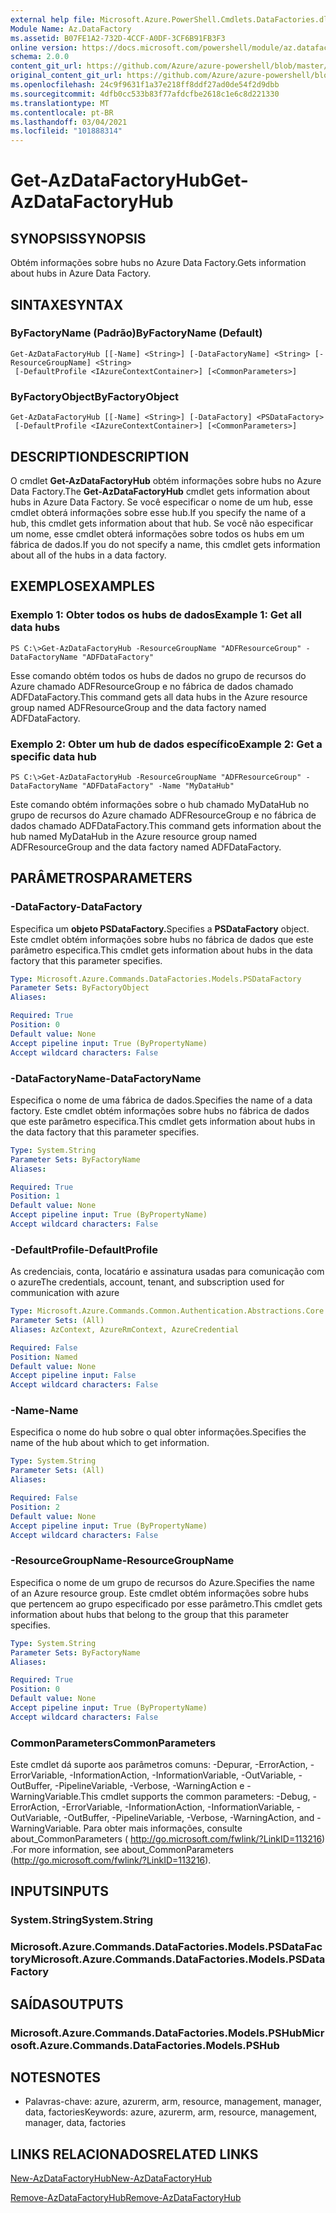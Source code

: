 ```yaml
---
external help file: Microsoft.Azure.PowerShell.Cmdlets.DataFactories.dll-Help.xml
Module Name: Az.DataFactory
ms.assetid: B07FE1A2-732D-4CCF-A0DF-3CF6B91FB3F3
online version: https://docs.microsoft.com/powershell/module/az.datafactory/get-azdatafactoryhub
schema: 2.0.0
content_git_url: https://github.com/Azure/azure-powershell/blob/master/src/DataFactory/DataFactoryV2/help/Get-AzDataFactoryHub.md
original_content_git_url: https://github.com/Azure/azure-powershell/blob/master/src/DataFactory/DataFactoryV2/help/Get-AzDataFactoryHub.md
ms.openlocfilehash: 24c9f9631f1a37e218ff8ddf27ad0de54f2d9dbb
ms.sourcegitcommit: 4dfb0cc533b83f77afdcfbe2618c1e6c8d221330
ms.translationtype: MT
ms.contentlocale: pt-BR
ms.lasthandoff: 03/04/2021
ms.locfileid: "101888314"
---
```

# <span data-ttu-id="04e00-101">Get-AzDataFactoryHub</span><span class="sxs-lookup"><span data-stu-id="04e00-101">Get-AzDataFactoryHub</span></span>

## <span data-ttu-id="04e00-102">SYNOPSIS</span><span class="sxs-lookup"><span data-stu-id="04e00-102">SYNOPSIS</span></span>
<span data-ttu-id="04e00-103">Obtém informações sobre hubs no Azure Data Factory.</span><span class="sxs-lookup"><span data-stu-id="04e00-103">Gets information about hubs in Azure Data Factory.</span></span>

## <span data-ttu-id="04e00-104">SINTAXE</span><span class="sxs-lookup"><span data-stu-id="04e00-104">SYNTAX</span></span>

### <span data-ttu-id="04e00-105">ByFactoryName (Padrão)</span><span class="sxs-lookup"><span data-stu-id="04e00-105">ByFactoryName (Default)</span></span>
```
Get-AzDataFactoryHub [[-Name] <String>] [-DataFactoryName] <String> [-ResourceGroupName] <String>
 [-DefaultProfile <IAzureContextContainer>] [<CommonParameters>]
```

### <span data-ttu-id="04e00-106">ByFactoryObject</span><span class="sxs-lookup"><span data-stu-id="04e00-106">ByFactoryObject</span></span>
```
Get-AzDataFactoryHub [[-Name] <String>] [-DataFactory] <PSDataFactory>
 [-DefaultProfile <IAzureContextContainer>] [<CommonParameters>]
```

## <span data-ttu-id="04e00-107">DESCRIPTION</span><span class="sxs-lookup"><span data-stu-id="04e00-107">DESCRIPTION</span></span>
<span data-ttu-id="04e00-108">O cmdlet **Get-AzDataFactoryHub** obtém informações sobre hubs no Azure Data Factory.</span><span class="sxs-lookup"><span data-stu-id="04e00-108">The **Get-AzDataFactoryHub** cmdlet gets information about hubs in Azure Data Factory.</span></span>
<span data-ttu-id="04e00-109">Se você especificar o nome de um hub, esse cmdlet obterá informações sobre esse hub.</span><span class="sxs-lookup"><span data-stu-id="04e00-109">If you specify the name of a hub, this cmdlet gets information about that hub.</span></span>
<span data-ttu-id="04e00-110">Se você não especificar um nome, esse cmdlet obterá informações sobre todos os hubs em um fábrica de dados.</span><span class="sxs-lookup"><span data-stu-id="04e00-110">If you do not specify a name, this cmdlet gets information about all of the hubs in a data factory.</span></span>

## <span data-ttu-id="04e00-111">EXEMPLOS</span><span class="sxs-lookup"><span data-stu-id="04e00-111">EXAMPLES</span></span>

### <span data-ttu-id="04e00-112">Exemplo 1: Obter todos os hubs de dados</span><span class="sxs-lookup"><span data-stu-id="04e00-112">Example 1: Get all data hubs</span></span>
```
PS C:\>Get-AzDataFactoryHub -ResourceGroupName "ADFResourceGroup" -DataFactoryName "ADFDataFactory"
```

<span data-ttu-id="04e00-113">Esse comando obtém todos os hubs de dados no grupo de recursos do Azure chamado ADFResourceGroup e no fábrica de dados chamado ADFDataFactory.</span><span class="sxs-lookup"><span data-stu-id="04e00-113">This command gets all data hubs in the Azure resource group named ADFResourceGroup and the data factory named ADFDataFactory.</span></span>

### <span data-ttu-id="04e00-114">Exemplo 2: Obter um hub de dados específico</span><span class="sxs-lookup"><span data-stu-id="04e00-114">Example 2: Get a specific data hub</span></span>
```
PS C:\>Get-AzDataFactoryHub -ResourceGroupName "ADFResourceGroup" -DataFactoryName "ADFDataFactory" -Name "MyDataHub"
```

<span data-ttu-id="04e00-115">Este comando obtém informações sobre o hub chamado MyDataHub no grupo de recursos do Azure chamado ADFResourceGroup e no fábrica de dados chamado ADFDataFactory.</span><span class="sxs-lookup"><span data-stu-id="04e00-115">This command gets information about the hub named MyDataHub in the Azure resource group named ADFResourceGroup and the data factory named ADFDataFactory.</span></span>

## <span data-ttu-id="04e00-116">PARÂMETROS</span><span class="sxs-lookup"><span data-stu-id="04e00-116">PARAMETERS</span></span>

### <span data-ttu-id="04e00-117">-DataFactory</span><span class="sxs-lookup"><span data-stu-id="04e00-117">-DataFactory</span></span>
<span data-ttu-id="04e00-118">Especifica um **objeto PSDataFactory.**</span><span class="sxs-lookup"><span data-stu-id="04e00-118">Specifies a **PSDataFactory** object.</span></span>
<span data-ttu-id="04e00-119">Este cmdlet obtém informações sobre hubs no fábrica de dados que este parâmetro especifica.</span><span class="sxs-lookup"><span data-stu-id="04e00-119">This cmdlet gets information about hubs in the data factory that this parameter specifies.</span></span>

```yaml
Type: Microsoft.Azure.Commands.DataFactories.Models.PSDataFactory
Parameter Sets: ByFactoryObject
Aliases:

Required: True
Position: 0
Default value: None
Accept pipeline input: True (ByPropertyName)
Accept wildcard characters: False
```

### <span data-ttu-id="04e00-120">-DataFactoryName</span><span class="sxs-lookup"><span data-stu-id="04e00-120">-DataFactoryName</span></span>
<span data-ttu-id="04e00-121">Especifica o nome de uma fábrica de dados.</span><span class="sxs-lookup"><span data-stu-id="04e00-121">Specifies the name of a data factory.</span></span>
<span data-ttu-id="04e00-122">Este cmdlet obtém informações sobre hubs no fábrica de dados que este parâmetro especifica.</span><span class="sxs-lookup"><span data-stu-id="04e00-122">This cmdlet gets information about hubs in the data factory that this parameter specifies.</span></span>

```yaml
Type: System.String
Parameter Sets: ByFactoryName
Aliases:

Required: True
Position: 1
Default value: None
Accept pipeline input: True (ByPropertyName)
Accept wildcard characters: False
```

### <span data-ttu-id="04e00-123">-DefaultProfile</span><span class="sxs-lookup"><span data-stu-id="04e00-123">-DefaultProfile</span></span>
<span data-ttu-id="04e00-124">As credenciais, conta, locatário e assinatura usadas para comunicação com o azure</span><span class="sxs-lookup"><span data-stu-id="04e00-124">The credentials, account, tenant, and subscription used for communication with azure</span></span>

```yaml
Type: Microsoft.Azure.Commands.Common.Authentication.Abstractions.Core.IAzureContextContainer
Parameter Sets: (All)
Aliases: AzContext, AzureRmContext, AzureCredential

Required: False
Position: Named
Default value: None
Accept pipeline input: False
Accept wildcard characters: False
```

### <span data-ttu-id="04e00-125">-Name</span><span class="sxs-lookup"><span data-stu-id="04e00-125">-Name</span></span>
<span data-ttu-id="04e00-126">Especifica o nome do hub sobre o qual obter informações.</span><span class="sxs-lookup"><span data-stu-id="04e00-126">Specifies the name of the hub about which to get information.</span></span>

```yaml
Type: System.String
Parameter Sets: (All)
Aliases:

Required: False
Position: 2
Default value: None
Accept pipeline input: True (ByPropertyName)
Accept wildcard characters: False
```

### <span data-ttu-id="04e00-127">-ResourceGroupName</span><span class="sxs-lookup"><span data-stu-id="04e00-127">-ResourceGroupName</span></span>
<span data-ttu-id="04e00-128">Especifica o nome de um grupo de recursos do Azure.</span><span class="sxs-lookup"><span data-stu-id="04e00-128">Specifies the name of an Azure resource group.</span></span>
<span data-ttu-id="04e00-129">Este cmdlet obtém informações sobre hubs que pertencem ao grupo especificado por esse parâmetro.</span><span class="sxs-lookup"><span data-stu-id="04e00-129">This cmdlet gets information about hubs that belong to the group that this parameter specifies.</span></span>

```yaml
Type: System.String
Parameter Sets: ByFactoryName
Aliases:

Required: True
Position: 0
Default value: None
Accept pipeline input: True (ByPropertyName)
Accept wildcard characters: False
```

### <span data-ttu-id="04e00-130">CommonParameters</span><span class="sxs-lookup"><span data-stu-id="04e00-130">CommonParameters</span></span>
<span data-ttu-id="04e00-131">Este cmdlet dá suporte aos parâmetros comuns: -Depurar, -ErrorAction, -ErrorVariable, -InformationAction, -InformationVariable, -OutVariable, -OutBuffer, -PipelineVariable, -Verbose, -WarningAction e -WarningVariable.</span><span class="sxs-lookup"><span data-stu-id="04e00-131">This cmdlet supports the common parameters: -Debug, -ErrorAction, -ErrorVariable, -InformationAction, -InformationVariable, -OutVariable, -OutBuffer, -PipelineVariable, -Verbose, -WarningAction, and -WarningVariable.</span></span> <span data-ttu-id="04e00-132">Para obter mais informações, consulte about_CommonParameters ( http://go.microsoft.com/fwlink/?LinkID=113216) .</span><span class="sxs-lookup"><span data-stu-id="04e00-132">For more information, see about_CommonParameters (http://go.microsoft.com/fwlink/?LinkID=113216).</span></span>

## <span data-ttu-id="04e00-133">INPUTS</span><span class="sxs-lookup"><span data-stu-id="04e00-133">INPUTS</span></span>

### <span data-ttu-id="04e00-134">System.String</span><span class="sxs-lookup"><span data-stu-id="04e00-134">System.String</span></span>

### <span data-ttu-id="04e00-135">Microsoft.Azure.Commands.DataFactories.Models.PSDataFactory</span><span class="sxs-lookup"><span data-stu-id="04e00-135">Microsoft.Azure.Commands.DataFactories.Models.PSDataFactory</span></span>

## <span data-ttu-id="04e00-136">SAÍDAS</span><span class="sxs-lookup"><span data-stu-id="04e00-136">OUTPUTS</span></span>

### <span data-ttu-id="04e00-137">Microsoft.Azure.Commands.DataFactories.Models.PSHub</span><span class="sxs-lookup"><span data-stu-id="04e00-137">Microsoft.Azure.Commands.DataFactories.Models.PSHub</span></span>

## <span data-ttu-id="04e00-138">NOTES</span><span class="sxs-lookup"><span data-stu-id="04e00-138">NOTES</span></span>
* <span data-ttu-id="04e00-139">Palavras-chave: azure, azurerm, arm, resource, management, manager, data, factories</span><span class="sxs-lookup"><span data-stu-id="04e00-139">Keywords: azure, azurerm, arm, resource, management, manager, data, factories</span></span>

## <span data-ttu-id="04e00-140">LINKS RELACIONADOS</span><span class="sxs-lookup"><span data-stu-id="04e00-140">RELATED LINKS</span></span>

[<span data-ttu-id="04e00-141">New-AzDataFactoryHub</span><span class="sxs-lookup"><span data-stu-id="04e00-141">New-AzDataFactoryHub</span></span>](./New-AzDataFactoryHub.md)

[<span data-ttu-id="04e00-142">Remove-AzDataFactoryHub</span><span class="sxs-lookup"><span data-stu-id="04e00-142">Remove-AzDataFactoryHub</span></span>](./Remove-AzDataFactoryHub.md)


